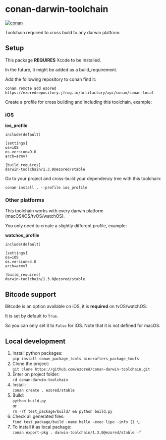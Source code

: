 
# conan-darwin-toolchain

[![conan](https://github.com/ezored/conan-darwin-toolchain/actions/workflows/conan.yml/badge.svg)](https://github.com/ezored/conan-darwin-toolchain/actions/workflows/conan.yml)

Toolchain required to cross build to any darwin platform.

## Setup

This package **REQUIRES** Xcode to be installed.

In the future, it might be added as a build_requirement.

Add the following repository to conan find it:

```
conan remote add ezored https://ezoredrepository.jfrog.io/artifactory/api/conan/conan-local
```

Create a profile for cross building and including this toolchain, example:

### iOS

**ios_profile**
    
```
include(default)

[settings]
os=iOS
os.version=9.0
arch=armv7

[build_requires]
darwin-toolchain/1.3.0@ezored/stable
```
    
Go to your project and cross-build your dependency tree with this toolchain:

`conan install . --profile ios_profile`

### Other platforms

This toolchain works with every darwin platform (macOS/iOS/tvOS/watchOS).

You only need to create a slightly different profile, example:

**watchos_profile**

```
include(default)

[settings]
os=iOS
os.version=4.0
arch=armv7

[build_requires]
darwin-toolchain/1.3.0@ezored/stable
```

## Bitcode support

Bitcode is an option available on iOS, it is **required** on tvOS/watchOS.

It is set by default to `True`.

So you can only set it to `False` for iOS. Note that it is not defined for macOS.

## Local development

1. Install python packages:  
```pip install conan_package_tools bincrafters_package_tools```
2. Clone the project:  
```git clone https://github.com/ezored/conan-darwin-toolchain.git```
3. Enter on project folder:  
```cd conan-darwin-toolchain```
4. Install:  
```conan create . ezored/stable```
5. Build:  
```python build.py```  
or  
```rm -rf test_package/build/ && python build.py```  
6. Check all generated files:  
```find test_package/build -name hello -exec lipo -info {} \;```
7. To install it as local package:  
```conan export-pkg . darwin-toolchain/1.3.0@ezored/stable -f```